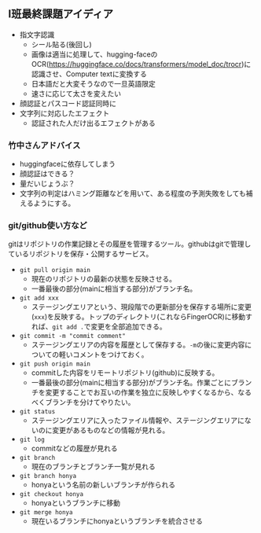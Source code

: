 ## I班最終課題アイディア
- 指文字認識
    - シール貼る(後回し)
    - 画像は適当に処理して、hugging-faceのOCR(https://huggingface.co/docs/transformers/model_doc/trocr)に認識させ、Computer textに変換する
    - 日本語だと大変そうなので一旦英語限定
    - 速さに応じて太さを変えたい
- 顔認証とパスコード認証同時に
- 文字列に対応したエフェクト
    - 認証された人だけ出るエフェクトがある

### 竹中さんアドバイス
- huggingfaceに依存してしまう
- 顔認証はできる？
- 量だいじょうぶ？
- 文字列の判定はハミング距離などを用いて、ある程度の予測失敗をしても補えるようにする。

### git/github使い方など
gitはリポジトリの作業記録とその履歴を管理するツール。githubはgitで管理しているリポジトリを保存・公開するサービス。

- `git pull origin main`
    - 現在のリポジトリの最新の状態を反映させる。
    - 一番最後の部分(mainに相当する部分)がブランチ名。
- `git add xxx`
    - ステージングエリアという、現段階での更新部分を保存する場所に変更(`xxx`)を反映する。トップのディレクトリ(これならFingerOCR)に移動すれば、`git add .`で変更を全部追加できる。
- `git commit -m "commit comment"`
    - ステージングエリアの内容を履歴として保存する。`-m`の後に変更内容についての軽いコメントをつけておく。
- `git push origin main`
    - commitした内容をリモートリポジトリ(github)に反映する。
    - 一番最後の部分(mainに相当する部分)がブランチ名。作業ごとにブランチを変更することでお互いの作業を独立に反映しやすくなるから、なるべくブランチを分けてやりたい。
- `git status`
    - ステージングエリアに入ったファイル情報や、ステージングエリアにないのに変更があるものなどの情報が見れる。
- `git log`
    - commitなどの履歴が見れる
- `git branch`
    - 現在のブランチとブランチ一覧が見れる
- `git branch honya`
    - honyaという名前の新しいブランチが作られる
- `git checkout honya`
    - honyaというブランチに移動
- `git merge honya`
    - 現在いるブランチにhonyaというブランチを統合させる
